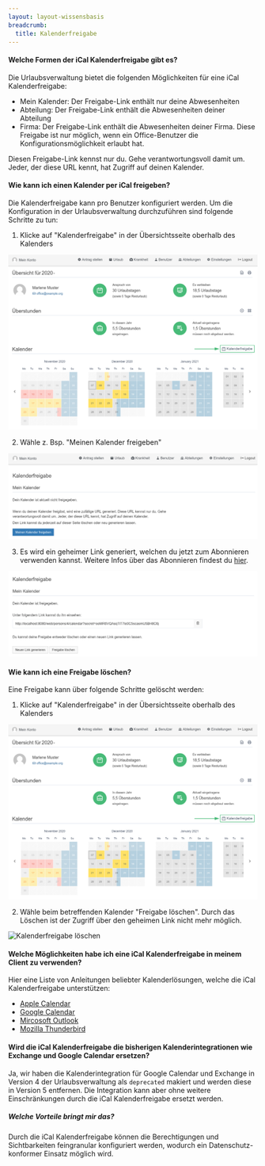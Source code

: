 ```yaml
---
layout: layout-wissensbasis
breadcrumb:
  title: Kalenderfreigabe
---
```


#### Welche Formen der iCal Kalenderfreigabe gibt es?

Die Urlaubsverwaltung bietet die folgenden Möglichkeiten für eine iCal Kalenderfreigabe:

* Mein Kalender: Der Freigabe-Link enthält nur deine Abwesenheiten
* Abteilung: Der Freigabe-Link enthält die Abwesenheiten deiner Abteilung
* Firma: Der Freigabe-Link enthält die Abwesenheiten deiner Firma. Diese Freigabe ist nur möglich, wenn ein Office-Benutzer die Konfigurationsmöglichkeit erlaubt hat.

Diesen Freigabe-Link kennst nur du. Gehe verantwortungsvoll damit um. Jeder, der diese URL kennt, hat Zugriff auf deinen Kalender.

#### Wie kann ich einen Kalender per iCal freigeben?

Die Kalenderfreigabe kann pro Benutzer konfiguriert werden. Um die Konfiguration in der Urlaubsverwaltung durchzuführen sind folgende Schritte zu tun:
1. Klicke auf "Kalenderfreigabe" in der Übersichtsseite oberhalb des Kalenders

![Kalenderfreigabe](kalenderfreigabe.png)

2. Wähle z. Bsp. "Meinen Kalender freigeben"

![Kalenderfreigabe aktivieren](kalenderfreigabe-aktivieren.png)

3. Es wird ein geheimer Link generiert, welchen du jetzt zum Abonnieren verwenden kannst. Weitere Infos über das Abonnieren findest du [hier](#welche-m%C3%B6glichkeiten-habe-ich-eine-ical-kalenderfreigabe-in-meinem-client-zu-verwenden).

![Kalenderfreigabe Link](kalenderfreigabe-link.png)

#### Wie kann ich eine Freigabe löschen?

Eine Freigabe kann über folgende Schritte gelöscht werden:
1. Klicke auf "Kalenderfreigabe" in der Übersichtsseite oberhalb des Kalenders

![Kalenderfreigabe](kalenderfreigabe.png)

2. Wähle beim betreffenden Kalender "Freigabe löschen". Durch das Löschen ist der Zugriff über den geheimen Link nicht mehr möglich.

![Kalenderfreigabe löschen](kalenderfreigabe-löschen.png)

#### Welche Möglichkeiten habe ich eine iCal Kalenderfreigabe in meinem Client zu verwenden?

Hier eine Liste von Anleitungen beliebter Kalenderlösungen, welche die iCal Kalenderfreigabe unterstützen:

* [Apple Calendar](https://support.apple.com/de-de/guide/calendar/icl1022/mac)
* [Google Calendar](https://support.google.com/calendar/answer/37100)
* [Mircosoft Outlook](https://support.microsoft.com/de-de/office/importieren-oder-abonnieren-eines-kalenders-in-outlook-com-cff1429c-5af6-41ec-a5b4-74f2c278e98c)
* [Mozilla Thunderbird](https://support.mozilla.org/de/kb/neue-kalender-erstellen#w_icalendar-ics)

#### Wird die iCal Kalenderfreigabe die bisherigen Kalenderintegrationen wie Exchange und Google Calendar ersetzen?

Ja, wir haben die Kalenderintegration für Google Calendar und Exchange in Version 4 der Urlaubsverwaltung als `deprecated` makiert und werden diese in Version 5 entfernen. Die Integration kann aber ohne weitere Einschränkungen durch die iCal Kalenderfreigabe ersetzt werden.

##### Welche Vorteile bringt mir das?

Durch die iCal Kalenderfreigabe können die Berechtigungen und Sichtbarkeiten feingranular konfiguriert werden, wodurch ein Datenschutz-konformer Einsatz möglich wird.
